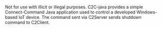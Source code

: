 Not for use with illicit or illegal purposes.
C2C-java provides a simple Connect-Command Java application used to control a developed Windows-based IoT device.
  The command sent via C2Server sends shutdown command to C2Client.
  
